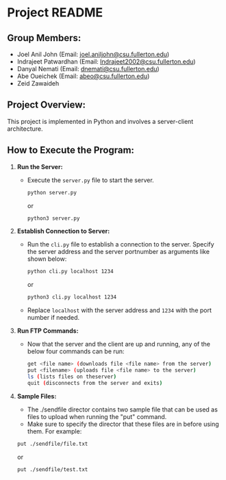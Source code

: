 # Project README

## Group Members:
- Joel Anil John (Email: joel.aniljohn@csu.fullerton.edu)
- Indrajeet Patwardhan (Email: Indrajeet2002@csu.fullerton.edu)
- Danyal Nemati (Email: dnemati@csu.fullerton.edu)
- Abe Oueichek (Email: abeo@csu.fullerton.edu)
- Zeid Zawaideh

## Project Overview:
This project is implemented in Python and involves a server-client architecture.

## How to Execute the Program:

1. **Run the Server:**
   - Execute the `server.py` file to start the server.
     ```bash
     python server.py
     ```
     or
     ```bash
     python3 server.py
     ```

2. **Establish Connection to Server:**
   - Run the `cli.py` file to establish a connection to the server. Specify the server address and the server portnumber as arguments like shown below:
     ```bash
     python cli.py localhost 1234
     ```
     or
     ```bash
     python3 cli.py localhost 1234
     ```
   - Replace `localhost` with the server address and `1234` with the port number if needed.

3. **Run FTP Commands:**
   - Now that the server and the client are up and running, any of the below four commands can be run:
     ```bash
     get <file name> (downloads file <file name> from the server)
     put <filename> (uploads file <file name> to the server)
     ls (lists files on theserver)
     quit (disconnects from the server and exits)
     ```

4. **Sample Files:**
   - The ./sendfile director contains two sample file that can be used as files to upload when running the "put" command.
   - Make sure to specify the director that these files are in before using them. For example:
   ```bash
   put ./sendfile/file.txt
   ```
   or
   ```bash
   put ./sendfile/test.txt
   ```